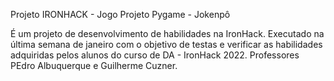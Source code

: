Projeto IRONHACK  - Jogo 
Projeto Pygame - Jokenpô


É um projeto de desenvolvimento de habilidades na IronHack. 
Executado na última semana de janeiro com o objetivo de testas e verificar as habilidades adquiridas pelos alunos do curso de DA - IronHack 2022. 
Professores PEdro  Albuquerque  e Guilherme Cuzner.
